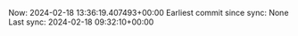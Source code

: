 Now: 2024-02-18 13:36:19.407493+00:00 Earliest commit since sync: None Last sync: 2024-02-18 09:32:10+00:00
